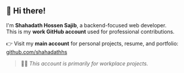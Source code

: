 ## 👋 Hi there!

I'm **Shahadath Hossen Sajib**, a backend-focused web developer.  
This is my **work GitHub account** used for professional contributions.  

👉 Visit my **main account** for personal projects, resume, and portfolio:  
[github.com/shahadathhs](https://github.com/shahadathhs)

> 🧑‍💻 *This account is primarily for workplace projects.*

